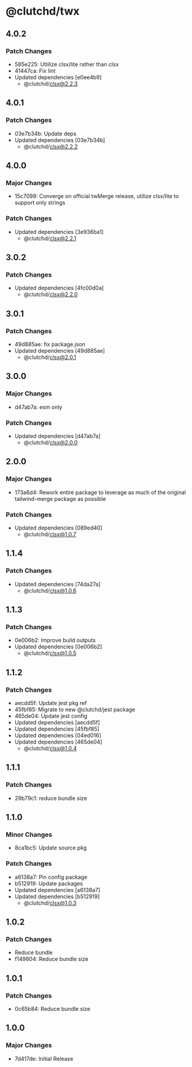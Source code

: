 # @clutchd/twx

## 4.0.2

### Patch Changes

- 585e225: Utlilize clsx/lite rather than clsx
- 41447ca: Fix lint
- Updated dependencies [e0ee4b9]
  - @clutchd/clsx@2.2.3

## 4.0.1

### Patch Changes

- 03e7b34b: Update deps
- Updated dependencies [03e7b34b]
  - @clutchd/clsx@2.2.2

## 4.0.0

### Major Changes

- 15c7099: Converge on official twMerge release, utilize clsx/lite to support only strings

### Patch Changes

- Updated dependencies [3e936ba1]
  - @clutchd/clsx@2.2.1

## 3.0.2

### Patch Changes

- Updated dependencies [4fc00d0a]
  - @clutchd/clsx@2.2.0

## 3.0.1

### Patch Changes

- 49d885ae: fix package.json
- Updated dependencies [49d885ae]
  - @clutchd/clsx@2.0.1

## 3.0.0

### Major Changes

- d47ab7a: esm only

### Patch Changes

- Updated dependencies [d47ab7a]
  - @clutchd/clsx@2.0.0

## 2.0.0

### Major Changes

- 173a6d4: Rework entire package to leverage as much of the original tailwind-merge package as possible

### Patch Changes

- Updated dependencies [089ed40]
  - @clutchd/clsx@1.0.7

## 1.1.4

### Patch Changes

- Updated dependencies [74da27a]
  - @clutchd/clsx@1.0.6

## 1.1.3

### Patch Changes

- 0e006b2: Improve build outputs
- Updated dependencies [0e006b2]
  - @clutchd/clsx@1.0.5

## 1.1.2

### Patch Changes

- aecdd5f: Update jest pkg ref
- 45fbf85: Migrate to new @clutchd/jest package
- 465de04: Update jest config
- Updated dependencies [aecdd5f]
- Updated dependencies [45fbf85]
- Updated dependencies [04ed016]
- Updated dependencies [465de04]
  - @clutchd/clsx@1.0.4

## 1.1.1

### Patch Changes

- 29b79c1: reduce bundle size

## 1.1.0

### Minor Changes

- 8ca1bc5: Update source pkg

### Patch Changes

- a6138a7: Pin config package
- b512919: Update packages
- Updated dependencies [a6138a7]
- Updated dependencies [b512919]
  - @clutchd/clsx@1.0.3

## 1.0.2

### Patch Changes

- Reduce bundle
- f149804: Reduce bundle size

## 1.0.1

### Patch Changes

- 0c65b84: Reduce bundle size

## 1.0.0

### Major Changes

- 7d417de: Initial Release
